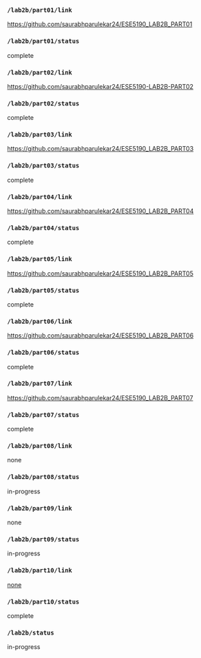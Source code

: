 ### `/lab2b/part01/link`
https://github.com/saurabhparulekar24/ESE5190_LAB2B_PART01
### `/lab2b/part01/status`
complete
### `/lab2b/part02/link`
https://github.com/saurabhparulekar24/ESE5190-LAB2B-PART02
### `/lab2b/part02/status`
complete
### `/lab2b/part03/link`
https://github.com/saurabhparulekar24/ESE5190_LAB2B_PART03
### `/lab2b/part03/status`
complete
### `/lab2b/part04/link`
https://github.com/saurabhparulekar24/ESE5190_LAB2B_PART04
### `/lab2b/part04/status`
complete
### `/lab2b/part05/link`
https://github.com/saurabhparulekar24/ESE5190_LAB2B_PART05
### `/lab2b/part05/status`
complete
### `/lab2b/part06/link`
https://github.com/saurabhparulekar24/ESE5190_LAB2B_PART06
### `/lab2b/part06/status`
complete
### `/lab2b/part07/link`
https://github.com/saurabhparulekar24/ESE5190_LAB2B_PART07
### `/lab2b/part07/status`
complete
### `/lab2b/part08/link`
none
### `/lab2b/part08/status`
in-progress
### `/lab2b/part09/link`
none
### `/lab2b/part09/status`
in-progress
### `/lab2b/part10/link`
[none](https://github.com/saurabhparulekar24/ESE5190_LAB2B_PART10)
### `/lab2b/part10/status`
complete
### `/lab2b/status`
in-progress
